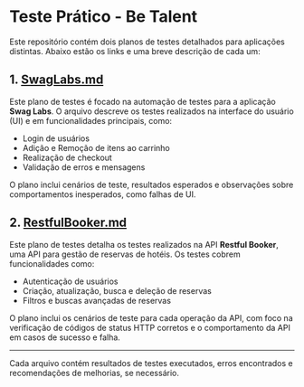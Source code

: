 # Teste Prático - Be Talent

Este repositório contém dois planos de testes detalhados para aplicações distintas. Abaixo estão os links e uma breve descrição de cada um:

## 1. [SwagLabs.md](SwagLabs.md)

Este plano de testes é focado na automação de testes para a aplicação **Swag Labs**. O arquivo descreve os testes realizados na interface do usuário (UI) e em funcionalidades principais, como:

- Login de usuários
- Adição e Remoção de itens ao carrinho
- Realização de checkout
- Validação de erros e mensagens

O plano inclui cenários de teste, resultados esperados e observações sobre comportamentos inesperados, como falhas de UI.

## 2. [RestfulBooker.md](RestfulBooker.md)

Este plano de testes detalha os testes realizados na API **Restful Booker**, uma API para gestão de reservas de hotéis. Os testes cobrem funcionalidades como:

- Autenticação de usuários
- Criação, atualização, busca e deleção de reservas
- Filtros e buscas avançadas de reservas

O plano inclui os cenários de teste para cada operação da API, com foco na verificação de códigos de status HTTP corretos e o comportamento da API em casos de sucesso e falha.

---

Cada arquivo contém resultados de testes executados, erros encontrados e recomendações de melhorias, se necessário.
